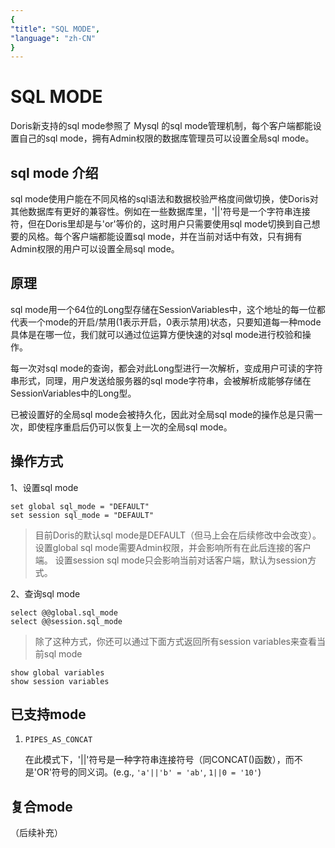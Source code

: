 ```yaml
---
{
"title": "SQL MODE",
"language": "zh-CN"
}
---
```


# SQL MODE

Doris新支持的sql mode参照了 Mysql 的sql mode管理机制，每个客户端都能设置自己的sql mode，拥有Admin权限的数据库管理员可以设置全局sql mode。

## sql mode 介绍

sql mode使用户能在不同风格的sql语法和数据校验严格度间做切换，使Doris对其他数据库有更好的兼容性。例如在一些数据库里，'||'符号是一个字符串连接符，但在Doris里却是与'or'等价的，这时用户只需要使用sql mode切换到自己想要的风格。每个客户端都能设置sql mode，并在当前对话中有效，只有拥有Admin权限的用户可以设置全局sql mode。

## 原理

sql mode用一个64位的Long型存储在SessionVariables中，这个地址的每一位都代表一个mode的开启/禁用(1表示开启，0表示禁用)状态，只要知道每一种mode具体是在哪一位，我们就可以通过位运算方便快速的对sql mode进行校验和操作。

每一次对sql mode的查询，都会对此Long型进行一次解析，变成用户可读的字符串形式，同理，用户发送给服务器的sql mode字符串，会被解析成能够存储在SessionVariables中的Long型。

已被设置好的全局sql mode会被持久化，因此对全局sql mode的操作总是只需一次，即使程序重启后仍可以恢复上一次的全局sql mode。

## 操作方式

1、设置sql mode

```
set global sql_mode = "DEFAULT"
set session sql_mode = "DEFAULT"
```
>目前Doris的默认sql mode是DEFAULT（但马上会在后续修改中会改变）。
>设置global sql mode需要Admin权限，并会影响所有在此后连接的客户端。
>设置session sql mode只会影响当前对话客户端，默认为session方式。

2、查询sql mode

```
select @@global.sql_mode
select @@session.sql_mode
```
>除了这种方式，你还可以通过下面方式返回所有session variables来查看当前sql mode

```
show global variables
show session variables
```

## 已支持mode

1. `PIPES_AS_CONCAT`

   在此模式下，'||'符号是一种字符串连接符号（同CONCAT()函数），而不是'OR'符号的同义词。(e.g., `'a'||'b' = 'ab'`, `1||0 = '10'`)

## 复合mode

（后续补充）
